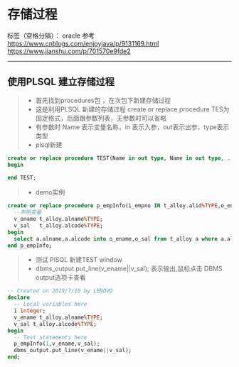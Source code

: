 # 存储过程

标签（空格分隔）： oracle 参考 https://www.cnblogs.com/enjoyjava/p/9131169.html https://www.jianshu.com/p/701570e9fde2

---


## 使用PLSQL 建立存储过程
>* 首先找到procedures包 ，在次包下新建存储过程
>* 这是利用PLSQL 新建的存储过程 create or replace procedure TES为固定格式，后面跟参数列表，无参数时可以省略 
>* 有参数时 Name 表示变量名称，in 表示入参，out表示出参，type表示类型
>* plsql新建
```sql
create or replace procedure TEST(Name in out type, Name in out type, ...) is
begin
  
end TEST;
```
>* demo实例
```sql
create or replace procedure p_empInfo(i_empno IN t_alloy.alid%TYPE,o_ename out t_alloy.alname%TYPE,o_sal out t_alloy.alcode%TYPE) as
  --声明变量
  v_ename t_alloy.alname%TYPE;
  v_sal   t_alloy.alcode%TYPE;
begin
  select a.alname,a.alcode into o_ename,o_sal from t_alloy a where a.alid=i_empno; 
end p_empInfo;
```
>* 测试 PlSQL 新建TEST window
>*  dbms_output.put_line(v_ename||v_sal); 表示输出,鼠标点击 DBMS output选项卡查看
```sql
-- Created on 2019/7/10 by LENOVO 
declare 
  -- Local variables here
  i integer;
  v_ename t_alloy.alname%TYPE;
  v_sal t_alloy.alcode%TYPE;
begin
  -- Test statements here
  p_empInfo(1,v_ename,v_sal);
  dbms_output.put_line(v_ename||v_sal);
end;
```



